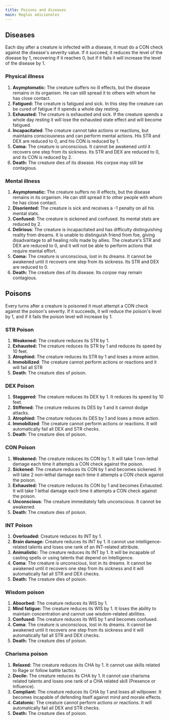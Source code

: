```yaml
---
title: Poisons and diseases
main: Reglas adicionales
---
```


## Diseases

Each day after a creature is infected with a disease, it must do a CON check against the disease's severity value. If it succeed, it reduces the level of the disease by 1, recovering if it reaches 0, but if it fails it will increase the level of the disease by 1.

### Physical illness

1. **Asymptomatic:** The creature suffers no ill effects, but the disease remains in its organism. He can still spread it to others with whom he has close contact.
2. **Fatigued:** The creature is fatigued and sick. In this step the creature can be cured of fatigue if it spends a whole day resting.
3. **Exhausted:** The creature is exhausted and sick. If the creature spends a whole day resting it will lose the exhausted state effect and will become fatigued. 
4. **Incapacitated**: The creature cannot take actions or reactions, but maintains consciousness and can perform mental actions. His STR and DEX are reduced to 0, and his CON is reduced by 1.
5. **Coma:** The creature is unconscious. It cannot be awakened until it recovers one step from its sickness. Its STR and DEX are reduced to 0, and its CON is reduced by 2.
6. **Death:** The creature dies of its disease. His corpse may still be contagious.

### Mental illness

1. **Asymptomatic:** The creature suffers no ill effects, but the disease remains in its organism. He can still spread it to other people with whom he has close contact.
2. **Disoriented:** The creature is sick and receives a -1 penalty on all his mental stats.
3. **Confused:** The creature is sickened and confused. Its mental stats are reduced by 2. 
4. **Delirious**: The creature is incapacitated and has difficulty distinguishing reality from dreams. It is unable to distinguish friend from foe, giving disadvantage to all healing rolls made by allies. The creature's STR and DEX are reduced to 0, and it will not be able to perform actions that require mental effort.
5. **Coma:** The creature is unconscious, lost in its dreams. It cannot be awakened until it recovers one step from its sickness. Its STR and DEX are reduced to 0.
6. **Death:** The creature dies of its disease. Its corpse may remain contagious.

## Poisons

Every turns after a creature is poisoned it must attempt a CON check against the poison's severity. If it succeeds, it will reduce the poison's level by 1, and if it fails the poison level will increase by 1. 

### STR Poison

1. **Weakened:** The creature reduces its STR by 1.
2. **Exhausted:** The creature reduces its STR by 1 and reduces its speed by 10 feet.
3. **Atrophied:** The creature reduces its STR by 1 and loses a move action.
4. **Immobilized**: The creature cannot perform actions or reactions and it will fail all STR 
5. **Death**: The creature dies of poison.

### DEX Poison

1. **Staggered:** The creature reduces its DEX by 1. It reduces its speed by 10 feet.
2. **Stiffened:** The creature reduces its DES by 1 and it cannot dodge attacks.
3. **Atrophied:** The creature reduces its DES by 1 and loses a move action.
4. **Immobilized**: The creature cannot perform actions or reactions. It will automatically fail all DEX and STR checks.
5. **Death**: The creature dies of poison.

### CON Poison

1. **Weakened:** The creature reduces its CON by 1. It will take 1 non-lethal damage each time it attempts a CON check against the poison.
2. **Sickened:** The creature reduces its CON by 1 and becomes sickened. It will take 2 non-lethal damage each time it attempts a CON check against the poison.
3. **Exhausted:** The creature reduces its CON by 1 and becomes Exhausted. It will take 1 lethal damage each time it attempts a CON check against the poison.
4. **Unconscious**: The creature immediately falls unconscious. It cannot be awakened.
5. **Death**: The creature dies of poison.

### INT Poison

1. **Overloaded:** Creature reduces its INT by 1.
2. **Brain damage:** Creature reduces its INT by 1. It cannot use intelligence-related talents and loses one rank of an INT-related attribute.
3. **Animalistic:** The creature reduces its INT by 1. It will be incapable of casting spells or using talents that depend on Intelligence.
4. **Coma**: The creature is unconscious, lost in its dreams. It cannot be awakened until it recovers one step from its sickness and it will automatically fail all STR and DEX checks.
5. **Death:** The creature dies of poison.

### Wisdom poison

1. **Absorbed:** The creature reduces its WIS by 1. 
2. **Mind fatigue:** The creature reduces its WIS by 1. It loses the ability to maintain concentration and cannot use wisdom-related abilities.
3. **Confused:** The creature reduces its WIS by 1 and becomes confused.
4. **Coma**: The creature is unconscious, lost in its dreams. It cannot be awakened until it recovers one step from its sickness and it will automatically fail all STR and DEX checks.
5. **Death:** The creature dies of poison.

### Charisma poison

1. **Relaxed:** The creature reduces its CHA by 1. It cannot use skills related to Rage or follow battle tactics
2. **Docile:** The creature reduces its CHA by 1. It cannot use charisma related talents and loses one rank of a CHA related skill (Presence or Influence).
3. **Compliant:** The creature reduces its CHA by 1 and loses all willpower. It becomes incapable of defending itself against mind and morale effects.
4. **Catatonic**: The creature cannot perform actions or reactions. It will automatically fail all DEX and STR checks.
5. **Death:** The creature dies of poison.